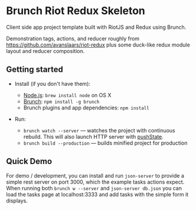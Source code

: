 # Brunch Riot Redux Skeleton

Client side app project template built with RiotJS and Redux using Brunch.

Demonstration tags, actions, and reducer roughly from
https://github.com/avanslaars/riot-redux plus some duck-like redux module
layout and reducer composition.


## Getting started

* Install (if you don't have them):
    * [Node.js](http://nodejs.org): `brew install node` on OS X
    * [Brunch](http://brunch.io): `npm install -g brunch`
    * Brunch plugins and app dependencies: `npm install`

* Run:
    * `brunch watch --server` — watches the project with continuous rebuild. This will also launch HTTP server with [pushState](https://developer.mozilla.org/en-US/docs/Web/Guide/API/DOM/Manipulating_the_browser_history).
    * `brunch build --production` — builds minified project for production


## Quick Demo

For demo / development, you can install and run `json-server` to provide
a simple rest server on port 3000, which the example tasks actions expect. When
running both `brunch w --server` and `json-server db.json` you can load the
tasks page at localhost:3333 and add tasks with the simple form it displays.
